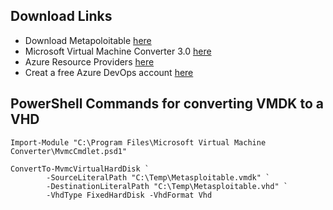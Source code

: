 ## Download Links

+ Download Metapoloitable [here](https://information.rapid7.com/download-metasploitable-2017.html)
+ Microsoft Virtual Machine Converter 3.0 [here](https://www.microsoft.com/en-us/download/confirmation.aspx?id=42497)
+ Azure Resource Providers [here](https://docs.microsoft.com/en-us/azure/azure-resource-manager/management/azure-services-resource-providers)
+ Creat a free Azure DevOps account [here](https://aka.ms/devops)

## PowerShell Commands for converting VMDK to a VHD
```
Import-Module "C:\Program Files\Microsoft Virtual Machine Converter\MvmcCmdlet.psd1"

ConvertTo-MvmcVirtualHardDisk `
        -SourceLiteralPath "C:\Temp\Metasploitable.vmdk" `
        -DestinationLiteralPath "C:\Temp\Metasploitable.vhd" `
        -VhdType FixedHardDisk -VhdFormat Vhd
```
